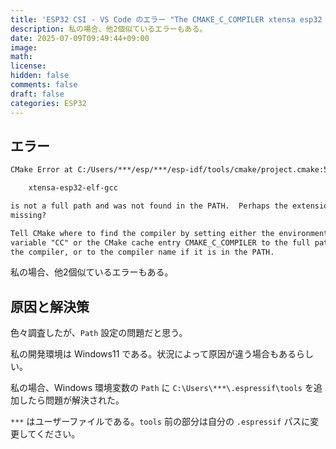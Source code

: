 ```yaml
---
title: 'ESP32 CSI - VS Code のエラー "The CMAKE_C_COMPILER xtensa esp32 elf gcc is not a full path and was not found in the PATH." を解決する'
description: 私の場合、他2個似ているエラーもある。
date: 2025-07-09T09:49:44+09:00
image: 
math: 
license: 
hidden: false
comments: false
draft: false
categories: ESP32
---
```


## エラー
```txt
CMake Error at C:/Users/***/esp/***/esp-idf/tools/cmake/project.cmake:571 (__project):The CMAKE_C_COMPILER:

    xtensa-esp32-elf-gcc

is not a full path and was not found in the PATH.  Perhaps the extension is
missing?

Tell CMake where to find the compiler by setting either the environment
variable "CC" or the CMake cache entry CMAKE_C_COMPILER to the full path to
the compiler, or to the compiler name if it is in the PATH.
```

私の場合、他2個似ているエラーもある。

## 原因と解決策
色々調査したが、`Path` 設定の問題だと思う。

私の開発環境は Windows11 である。状況によって原因が違う場合もあるらしい。

私の場合、Windows 環境変数の `Path` に `C:\Users\***\.espressif\tools` を追加したら問題が解決された。

`***` はユーザーファイルである。`tools` 前の部分は自分の `.espressif` パスに変更してください。